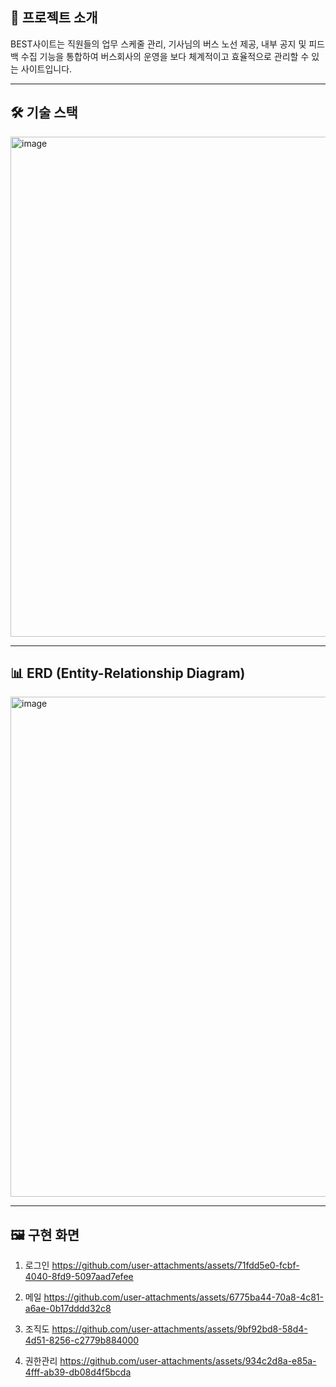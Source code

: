 ## 🚀 프로젝트 소개

BEST사이트는 직원들의 업무 스케줄 관리, 기사님의 버스 노선 제공, 내부 공지 및 피드백 수집 기능을 통합하여 버스회사의 운영을 보다 체계적이고 효율적으로 관리할 수 있는 사이트입니다.

---

## 🛠️ 기술 스택

<img src="https://github.com/user-attachments/assets/a972a677-1913-4068-8f15-c8176885c7211" alt="image" width="800">


---
## 📊 ERD (Entity-Relationship Diagram)

<img src="https://github.com/user-attachments/assets/c133a521-e7f7-478d-b023-251b4059f618" alt="image" width="800">


---

## 🖼️ 구현 화면

1. 로그인
https://github.com/user-attachments/assets/71fdd5e0-fcbf-4040-8fd9-5097aad7efee

2. 메일
https://github.com/user-attachments/assets/6775ba44-70a8-4c81-a6ae-0b17dddd32c8

3. 조직도
https://github.com/user-attachments/assets/9bf92bd8-58d4-4d51-8256-c2779b884000

4. 권한관리
https://github.com/user-attachments/assets/934c2d8a-e85a-4fff-ab39-db08d4f5bcda


<!--
## 📂 프로젝트 상세 정보

프로젝트에 대한 자세한 내용은 아래 링크에서 확인하세요:  
👉 [포트폴리오 확인하기](https://www.canva.com/design/DAGckKYPaIU/U0aZ60MlHmluXfoyXsDBfQ/edit)
-->
